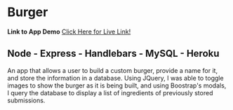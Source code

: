 # Burger

**Link to App Demo** 
[Click Here for Live Link!](https://floating-cove-20821.herokuapp.com/)

## Node - Express - Handlebars - MySQL - Heroku 

An app that allows a user to build a custom burger, provide a name for it, and store the information in a database. Using JQuery, I was able to toggle images to show the burger as it is being built, and using Boostrap's modals, I query the database to display a list of ingredients of previously stored submissions.
